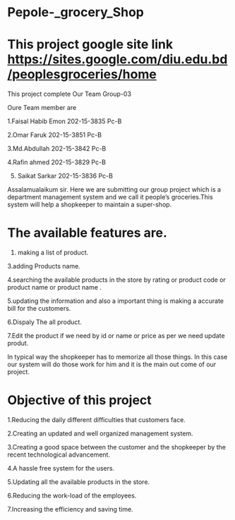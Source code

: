 ﻿# Pepole-_grocery_Shop

# This project google site link https://sites.google.com/diu.edu.bd/peoplesgroceries/home

This project complete Our Team Group-03

Oure Team member are

1.Faisal Habib Emon    202-15-3835      Pc-B

2.Omar Faruk           202-15-3851      Pc-B

3.Md.Abdullah          202-15-3842      Pc-B

4.Rafin ahmed          202-15-3829      Pc-B

5. Saikat Sarkar       202-15-3836      Pc-B

Assalamualaikum sir. Here we are submitting our group project which is a department management system and we call it people’s groceries.This system will help a shopkeeper to maintain a super-shop. 

# The available features are.

1. making a list of product. 

3.adding Products name. 

4.searching the available products in the store by rating or product code or product name or product name . 

5.updating the information and also a important thing is making a accurate bill for the customers.

6.Dispaly The all product.

7.Edit the product if we need by id or name or price as per we need update produt.


In typical way the shopkeeper has to memorize all those things. In this case our system will do those work for him and it is the main out come of our project.

# Objective of this project

1.Reducing the daily different difficulties that customers face. 

2.Creating an updated and well organized management system.

3.Creating a good space between the customer and the shopkeeper by the recent technological advancement.

4.A hassle free system for the users.

5.Updating all the available products in the store.

6.Reducing the work-load of the employees.

7.Increasing the efficiency and saving time. 

